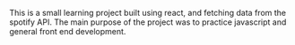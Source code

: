 This is a small learning project built using react, and fetching data from the spotify API. 
The main purpose of the project was to practice javascript and general front end development.
